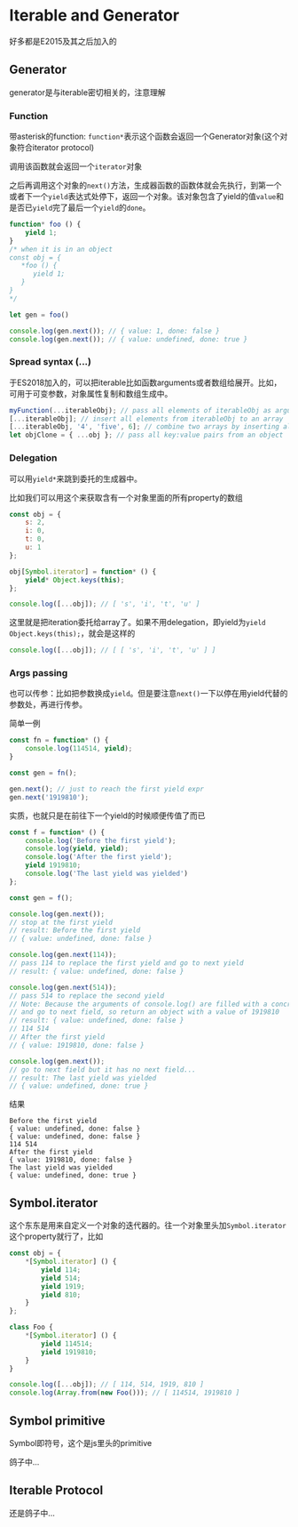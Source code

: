 # Iterable and Generator

好多都是E2015及其之后加入的

## Generator

generator是与iterable密切相关的，注意理解

### Function

带asterisk的function: `function*`表示这个函数会返回一个Generator对象(这个对象符合iterator protocol)

调用该函数就会返回一个`iterator`对象

之后再调用这个对象的`next()`方法，生成器函数的函数体就会先执行，到第一个或者下一个`yield`表达式处停下，返回一个对象。该对象包含了yield的值`value`和是否已`yield`完了最后一个`yield`的`done`。

``` javascript
function* foo () {
    yield 1;
}
/* when it is in an object
const obj = {
   *foo () {
      yield 1;
   }
}
*/

let gen = foo()

console.log(gen.next()); // { value: 1, done: false }
console.log(gen.next()); // { value: undefined, done: true }
```

### Spread syntax (...)

于ES2018加入的，可以把iterable比如函数arguments或者数组给展开。比如，可用于可变参数，对象属性复制和数组生成中。

``` javascript
myFunction(...iterableObj); // pass all elements of iterableObj as arguments to function myFunction
[...iterableObj]; // insert all elements from iterableObj to an array
[...iterableObj, '4', 'five', 6]; // combine two arrays by inserting all elements from iterableObj
let objClone = { ...obj }; // pass all key:value pairs from an object 
```

### Delegation

可以用`yield*`来跳到委托的生成器中。

比如我们可以用这个来获取含有一个对象里面的所有property的数组

``` javascript
const obj = {
    s: 2,
    i: 0,
    t: 0,
    u: 1
};

obj[Symbol.iterator] = function* () {
    yield* Object.keys(this);
};

console.log([...obj]); // [ 's', 'i', 't', 'u' ]
```

这里就是把iteration委托给array了。如果不用delegation，即yield为`yield Object.keys(this);`，就会是这样的

``` javascript
console.log([...obj]); // [ [ 's', 'i', 't', 'u' ] ]
```

### Args passing

也可以传参：比如把参数换成`yield`。但是要注意`next()`一下以停在用yield代替的参数处，再进行传参。

简单一例

``` javascript
const fn = function* () {
    console.log(114514, yield);
}

const gen = fn();

gen.next(); // just to reach the first yield expr
gen.next('1919810');
```

实质，也就只是在前往下一个yield的时候顺便传值了而已

``` javascript
const f = function* () {
    console.log('Before the first yield');
    console.log(yield, yield);
    console.log('After the first yield');
    yield 1919810;
    console.log('The last yield was yielded')
};

const gen = f();

console.log(gen.next()); 
// stop at the first yield
// result: Before the first yield
// { value: undefined, done: false }

console.log(gen.next(114)); 
// pass 114 to replace the first yield and go to next yield
// result: { value: undefined, done: false }

console.log(gen.next(514)); 
// pass 514 to replace the second yield
// Note: Because the arguments of console.log() are filled with a concrete value, so console.log() will be executed
// and go to next field, so return an object with a value of 1919810
// result: { value: undefined, done: false }
// 114 514
// After the first yield
// { value: 1919810, done: false }

console.log(gen.next()); 
// go to next field but it has no next field...
// result: The last yield was yielded
// { value: undefined, done: true }
```

结果

``` shell
Before the first yield
{ value: undefined, done: false }
{ value: undefined, done: false }
114 514
After the first yield
{ value: 1919810, done: false }
The last yield was yielded
{ value: undefined, done: true }
```

## Symbol.iterator

这个东东是用来自定义一个对象的迭代器的。往一个对象里头加`Symbol.iterator`这个property就行了，比如

``` javascript
const obj = {
    *[Symbol.iterator] () {
        yield 114;
        yield 514;
        yield 1919;
        yield 810;
    }
};

class Foo {
    *[Symbol.iterator] () {
        yield 114514;
        yield 1919810;
    }
}

console.log([...obj]); // [ 114, 514, 1919, 810 ]
console.log(Array.from(new Foo())); // [ 114514, 1919810 ]
```

## Symbol primitive

Symbol即符号，这个是js里头的primitive

鸽子中...

## Iterable Protocol

还是鸽子中...
